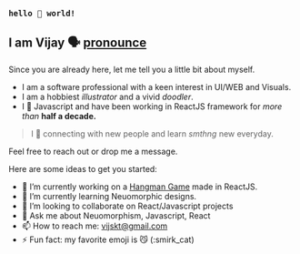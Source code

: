 ### `hello 👋 world!`

## I am Vijay 🗣️ [pronounce](https://www.youtube.com/watch?v=Ubd1OUxmBm0)

Since you are already here, let me tell you a little bit about myself.

- I am a software professional with a keen interest in UI/WEB and Visuals. 
- I am a hobbiest *illustrator* and a vivid *doodler*.
- I 🖤 Javascript and have been working in ReactJS framework for *more than* **half a decade.**

> I 🖤 connecting with new people and learn *smthng* new everyday.

Feel free to reach out or drop me a message.

Here are some ideas to get you started:

- 🔭 I’m currently working on a [Hangman Game](https://github.com/vijayjangid/react-hangman/blob/main/README.md "@vijayjangid/react-hangman") made in ReactJS.
- 🌱 I’m currently learning Neuomorphic designs.
- 👯 I’m looking to collaborate on React/Javascript projects
- 💬 Ask me about Neuomorphism, Javascript, React
- 📫 How to reach me: vijskt@gmail.com
- ⚡ Fun fact: my favorite emoji is 😼 (:smirk_cat)
